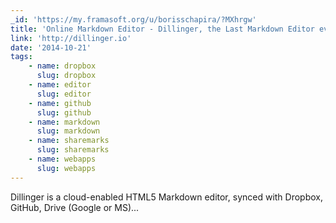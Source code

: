 ```yaml
---
_id: 'https://my.framasoft.org/u/borisschapira/?MXhrgw'
title: 'Online Markdown Editor - Dillinger, the Last Markdown Editor ever.'
link: 'http://dillinger.io'
date: '2014-10-21'
tags:
    - name: dropbox
      slug: dropbox
    - name: editor
      slug: editor
    - name: github
      slug: github
    - name: markdown
      slug: markdown
    - name: sharemarks
      slug: sharemarks
    - name: webapps
      slug: webapps
---
```


<div class="markdown"><p>Dillinger is a cloud-enabled HTML5 Markdown editor, synced with Dropbox, GitHub, Drive (Google or MS)...
</p></div>

